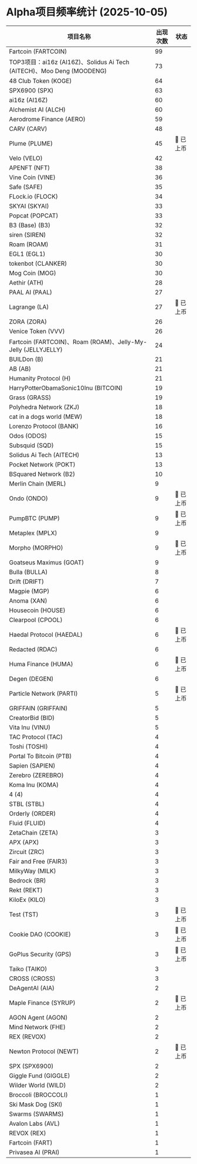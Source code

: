 # Alpha项目频率统计 (2025-10-05)

| 项目名称 | 出现次数 | 状态 |
| --- | --- | --- |
| Fartcoin (FARTCOIN) | 99 |  |
| TOP3项目：ai16z (AI16Z)、Solidus Ai Tech (AITECH)、Moo Deng (MOODENG) | 73 |  |
| 48 Club Token (KOGE) | 64 |  |
| SPX6900 (SPX) | 63 |  |
| ai16z (AI16Z) | 60 |  |
| Alchemist AI (ALCH) | 60 |  |
| Aerodrome Finance (AERO) | 59 |  |
| CARV (CARV) | 48 |  |
| Plume (PLUME) | 45 | 🔔 已上币 |
| Velo (VELO) | 42 |  |
| APENFT (NFT) | 38 |  |
| Vine Coin (VINE) | 36 |  |
| Safe (SAFE) | 35 |  |
| FLock.io (FLOCK) | 34 |  |
| SKYAI (SKYAI) | 33 |  |
| Popcat (POPCAT) | 33 |  |
| B3 (Base) (B3) | 32 |  |
| siren (SIREN) | 32 |  |
| Roam (ROAM) | 31 |  |
| EGL1 (EGL1) | 30 |  |
| tokenbot (CLANKER) | 30 |  |
| Mog Coin (MOG) | 30 |  |
| Aethir (ATH) | 28 |  |
| PAAL AI (PAAL) | 27 |  |
| Lagrange (LA) | 27 | 🔔 已上币 |
| ZORA (ZORA) | 26 |  |
| Venice Token (VVV) | 26 |  |
| Fartcoin (FARTCOIN)、Roam (ROAM)、Jelly-My-Jelly (JELLYJELLY) | 24 |  |
| BUILDon (B) | 21 |  |
| AB (AB) | 21 |  |
| Humanity Protocol (H) | 21 |  |
| HarryPotterObamaSonic10Inu (BITCOIN) | 19 |  |
| Grass (GRASS) | 19 |  |
| Polyhedra Network (ZKJ) | 18 |  |
| cat in a dogs world (MEW) | 18 |  |
| Lorenzo Protocol (BANK) | 16 |  |
| Odos (ODOS) | 15 |  |
| Subsquid (SQD) | 15 |  |
| Solidus Ai Tech (AITECH) | 13 |  |
| Pocket Network (POKT) | 13 |  |
| BSquared Network (B2) | 10 |  |
| Merlin Chain (MERL) | 9 |  |
| Ondo (ONDO) | 9 | 🔔 已上币 |
| PumpBTC (PUMP) | 9 | 🔔 已上币 |
| Metaplex (MPLX) | 9 |  |
| Morpho (MORPHO) | 9 | 🔔 已上币 |
| Goatseus Maximus (GOAT) | 9 |  |
| Bulla (BULLA) | 8 |  |
| Drift (DRIFT) | 7 |  |
| Magpie (MGP) | 6 |  |
| Anoma (XAN) | 6 |  |
| Housecoin (HOUSE) | 6 |  |
| Clearpool (CPOOL) | 6 |  |
| Haedal Protocol (HAEDAL) | 6 | 🔔 已上币 |
| Redacted (RDAC) | 6 |  |
| Huma Finance (HUMA) | 6 | 🔔 已上币 |
| Degen (DEGEN) | 6 |  |
| Particle Network (PARTI) | 5 | 🔔 已上币 |
| GRIFFAIN (GRIFFAIN) | 5 |  |
| CreatorBid (BID) | 5 |  |
| Vita Inu (VINU) | 5 |  |
| TAC Protocol (TAC) | 4 |  |
| Toshi (TOSHI) | 4 |  |
| Portal To Bitcoin (PTB) | 4 |  |
| Sapien (SAPIEN) | 4 |  |
| Zerebro (ZEREBRO) | 4 |  |
| Koma Inu (KOMA) | 4 |  |
| 4 (4) | 4 |  |
| STBL (STBL) | 4 |  |
| Orderly (ORDER) | 4 |  |
| Fluid (FLUID) | 4 |  |
| ZetaChain (ZETA) | 3 |  |
| APX (APX) | 3 |  |
| Zircuit (ZRC) | 3 |  |
| Fair and Free (FAIR3) | 3 |  |
| MilkyWay (MILK) | 3 |  |
| Bedrock (BR) | 3 |  |
| Rekt (REKT) | 3 |  |
| KiloEx (KILO) | 3 |  |
| Test (TST) | 3 | 🔔 已上币 |
| Cookie DAO (COOKIE) | 3 | 🔔 已上币 |
| GoPlus Security (GPS) | 3 | 🔔 已上币 |
| Taiko (TAIKO) | 3 |  |
| CROSS (CROSS) | 3 |  |
| DeAgentAI (AIA) | 2 |  |
| Maple Finance (SYRUP) | 2 | 🔔 已上币 |
| AGON Agent (AGON) | 2 |  |
| Mind Network (FHE) | 2 |  |
| REX (REVOX) | 2 |  |
| Newton Protocol (NEWT) | 2 | 🔔 已上币 |
| SPX (SPX6900) | 2 |  |
| Giggle Fund (GIGGLE) | 2 |  |
| Wilder World (WILD) | 2 |  |
| Broccoli (BROCCOLI) | 1 |  |
| Ski Mask Dog (SKI) | 1 |  |
| Swarms (SWARMS) | 1 |  |
| Avalon Labs (AVL) | 1 |  |
| REVOX (REX) | 1 |  |
| Fartcoin (FART) | 1 |  |
| Privasea AI (PRAI) | 1 |  |
